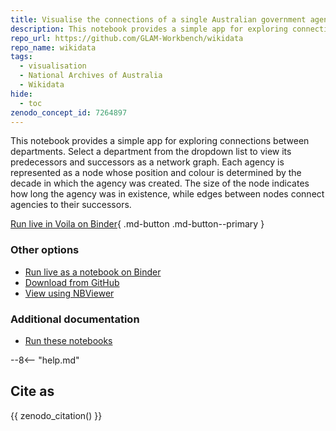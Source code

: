 ```yaml
---
title: Visualise the connections of a single Australian government agency
description: This notebook provides a simple app for exploring connections between departments. Select a department from the dropdown list to view its predecessors and successors as a network graph.
repo_url: https://github.com/GLAM-Workbench/wikidata
repo_name: wikidata
tags:
  - visualisation
  - National Archives of Australia
  - Wikidata
hide:
  - toc
zenodo_concept_id: 7264897
---
```


This notebook provides a simple app for exploring connections between departments. Select a department from the dropdown list to view its predecessors and successors as a network graph. Each agency is represented as a node whose position and colour is determined by the decade in which the agency was created. The size of the node indicates how long the agency was in existence, while edges between nodes connect agencies to their successors.

[Run live in Voila on Binder](https://mybinder.org/v2/gh/GLAM-Workbench/wikidata/master?urlpath=/voila/render/single-agency-network.ipynb){ .md-button .md-button--primary }

### Other options

* [Run live as a notebook on Binder](https://mybinder.org/v2/gh/GLAM-Workbench/wikidata/master?urlpath=lab/tree/single-agency-network.ipynb)
* [Download from GitHub](https://github.com/GLAM-Workbench/wikidata/blob/master/single-agency-network.ipynb)
* [View using NBViewer](https://nbviewer.jupyter.org/github/GLAM-Workbench/wikidata/blob/master/single-agency-network.ipynb)

### Additional documentation

* [Run these notebooks](../#run-these-notebooks)

--8<-- "help.md"

## Cite as

{{ zenodo_citation() }}

